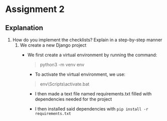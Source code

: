 # Assignment 2

## Explanation

1. How do you implement the checklists? Explain in a step-by-step manner
	1. We create a new Django project
 		- We first create a virtual environment by running the command:

    		> python3 -m venv env

     		- To activate the virtual environment, we use:

     		> env\Scripts\activate.bat

     		- I then made a text file named requirements.txt filled with dependencies needed for the project
   
         	- I then installed said dependencies with `pip install -r requirements.txt`
